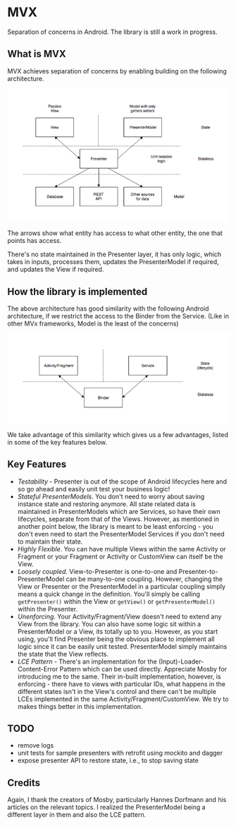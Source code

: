 # MVX
Separation of concerns in Android. The library is still a work in progress.

## What is MVX
MVX achieves separation of concerns by enabling building on the following architecture.

![MVX architecture](/mvx_info.png)

The arrows show what entity has access to what other entity, the one that points has access.

There's no state maintained in the Presenter layer, it has only logic, which takes in inputs, processes them, updates the PresenterModel if required, and updates the View if required.

## How the library is implemented
The above architecture has good similarity with the following Android architecture, if we restrict the access to the Binder from the Service. (Like in other MVx frameworks, Model is the least of the concerns)

![MVX in Android](/mvx_vs_android.png)

We take advantage of this similarity which gives us a few advantages, listed in some of the key features below.

## Key Features
- *Testability* - Presenter is out of the scope of Android lifecycles here and so go ahead and easily unit test your business logic!
- *Stateful PresenterModels*. You don't need to worry about saving instance state and restoring anymore. All state related data is maintained in PresenterModels which are Services, so have their own lifecycles, separate from that of the Views. However, as mentioned in another point below, the library is meant to be least enforcing - you don't even need to start the PresenterModel Services if you don't need to maintain their state.
- *Highly Flexible*. You can have multiple Views within the same Activity or Fragment or your Fragment or Activity or CustomView can itself be the View.
- *Loosely coupled*. View-to-Presenter is one-to-one and Presenter-to-PresenterModel can be many-to-one coupling. However, changing the View or Presenter or the PresenterModel in a particular coupling simply means a quick change in the definition. You'll simply be calling ```getPresenter()``` within the View or ```getView()``` or ```getPresenterModel()``` within the Presenter.
- *Unenforcing*. Your Activity/Fragment/View doesn't need to extend any View from the library. You can also have some logic sit within a PresenterModel or a View, its totally up to you. However, as you start using, you'll find Presenter being the obvious place to implement all logic since it can be easily unit tested. PresenterModel simply maintains the state that the View reflects.
- *LCE Pattern* - There's an implementation for the (Input)-Loader-Content-Error Pattern which can be used directly. Appreciate Mosby for introducing me to the same. Their in-built implementation, however, is enforcing - there have to views with particular IDs, what happens in the different states isn't in the View's control and there can't be multiple LCEs implemented in the same Activity/Fragment/CustomView. We try to makes things better in this implementation.

## TODO
* remove logs
* unit tests for sample presenters with retrofit using mockito and dagger
* expose presenter API to restore state, i.e., to stop saving state

## Credits
Again, I thank the creators of Mosby, particularly Hannes Dorfmann and his articles on the relevant topics. I realized the PresenterModel being a different layer in them and also the LCE pattern.
